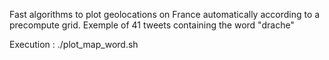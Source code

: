 Fast algorithms to plot geolocations on France automatically according to a precompute grid.
Exemple of 41 tweets containing the word "drache"

Execution : ./plot_map_word.sh
